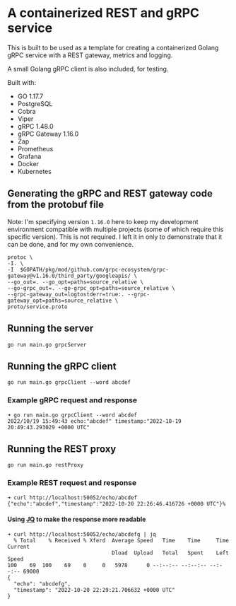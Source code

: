 # A containerized REST and gRPC service

This is built to be used as a template for creating a containerized Golang gRPC
service with a REST gateway, metrics and logging.

A small Golang gRPC client is also included, for testing.

Built with:

- GO 1.17.7
- PostgreSQL
- Cobra
- Viper
- gRPC 1.48.0
- gRPC Gateway 1.16.0
- Zap
- Prometheus
- Grafana
- Docker
- Kubernetes

## Generating the gRPC and REST gateway code from the protobuf file

Note: I'm specifying version `1.16.0` here to keep my development environment
compatible with multiple projects (some of which require this specific version).
This is not required. I left it in only to demonstrate that it can be done, and
for my own convenience.

```shell
protoc \
-I. \
-I  $GOPATH/pkg/mod/github.com/grpc-ecosystem/grpc-gateway@v1.16.0/third_party/googleapis/ \
--go_out=. --go_opt=paths=source_relative \
--go-grpc_out=. --go-grpc_opt=paths=source_relative \
--grpc-gateway_out=logtostderr=true:. --grpc-gateway_opt=paths=source_relative \
proto/service.proto
```

## Running the server

```shell
go run main.go grpcServer
```

## Running the gRPC client

```shell
go run main.go grpcClient --word abcdef
```

### Example gRPC request and response

```shell
➜ go run main.go grpcClient --word abcdef
2022/10/19 15:49:43 echo:"abcdef" timestamp:"2022-10-19 20:49:43.293029 +0000 UTC"
```

## Running the REST proxy

```shell
go run main.go restProxy
```

### Example REST request and response

```shell
➜ curl http://localhost:50052/echo/abcdef
{"echo":"abcdef","timestamp":"2022-10-20 22:26:46.416726 +0000 UTC"}%
```

#### Using [JQ](https://github.com/stedolan/jq) to make the response more readable

```shell
➜ curl http://localhost:50052/echo/abcdefg | jq
  % Total    % Received % Xferd  Average Speed   Time    Time     Time  Current
                                 Dload  Upload   Total   Spent    Left  Speed
100    69  100    69    0     0   5978      0 --:--:-- --:--:-- --:--:-- 69000
{
  "echo": "abcdefg",
  "timestamp": "2022-10-20 22:29:21.706632 +0000 UTC"
}
```
